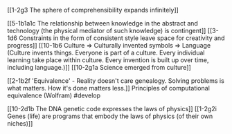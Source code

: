 [[1-2g3 The sphere of comprehensibility expands infinitely]]

[[5-1b1a1c The relationship between knowledge in the abstract and technology (the physical mediator of such knowledge) is contingent]]
	[[3-1d6 Constraints in the form of consistent style leave space for creativity and progress]]
		[[10-1b6 Culture ⇒ Culturally invented symbols ⇒ Language (Culture invents things. Everyone is part of a culture. Every individual learning take place within culture. Every invention is built up over time, including language.)]]
			[[10-2g1a Science emerged from culture]]

[[2-1b2f 'Equivalence' - Reality doesn't care genealogy. Solving problems is what matters. How it's done matters less.]]
Principles of computational equivalence (Wolfram) #develop 

[[10-2d1b The DNA genetic code expresses the laws of physics]]
	[[1-2g2i Genes (life) are programs that embody the laws of physics (of their own niches)]]
